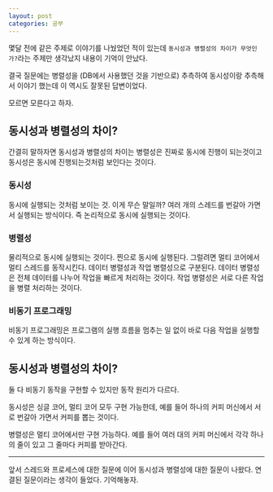 ```yaml
---
layout: post
categories: 공부
---
```


몇달 전에 같은 주제로 이야기를 나눴었던 적이 있는데 `동시성과 병렬성의 차이가 무엇인가?`라는 주제만 생각났지 내용이 기억이 안났다. 

결국 질문에는 병렬성을 (DB에서 사용했던 것을 기반으로) 추측하여 동시성이랑 추측해서 이야기 했는데 이 역시도 잘못된 답변이었다. 

모르면 모른다고 하자. 

## 동시성과 병렬성의 차이?

간결히 말하자면 동시성과 병렬성의 차이는 병렬성은 진짜로 동시에 진행이 되는것이고 동시성은 동시에 진행되는것처럼 보인다는 것이다. 

### 동시성

동시에 실행되는 것처럼 보이는 것. 이게 무슨 말일까? 여러 개의 스레드를 번갈아 가면서 실행되는 방식이다. 즉 논리적으로 동시에 실행되는 것이다.

### 병렬성 

물리적으로 동시에 실행되는 것이다. 찐으로 동시에 실행된다. 그럴려면 멀티 코어에서 멀티 스레드를 동작시킨다. 데이터 병렬성과 작업 병렬성으로 구분된다. 데이터 병렬성은 전체 데이터를 나누어 작업을 빠르게 처리하는 것이다. 작업 병렬성은 서로 다른 작업을 병렬 처리하는 것이다. 

### 비동기 프로그래밍
비동기 프로그래밍은 프로그램의 실행 흐름을 멈추는 일 없이 바로 다음 작업을 실행할 수 있게 하는 방식이다. 

## 동시성과 병렬성의 차이?

둘 다 비동기 동작을 구현할 수 있지만 동작 원리가 다르다. 

동시성은 싱글 코어, 멀티 코어 모두 구현 가능한데, 예를 들어 하나의 커피 머신에서 서로 번갈아 가면서 커피를 뽑는 것이다. 

병렬성은 멀티 코어에서만 구현 가능하다. 예를 들어 여러 대의 커피 머신에서 각각 하나의 줄이 있고 그 줄마다 커피를 받아간다. 

***

앞서 스레드와 프로세스에 대한 질문에 이어 동시성과 병렬성에 대한 질문이 나왔다. 연결된 질문이라는 생각이 들었다. 
기억해놓자. 
